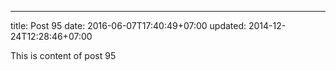 ---
title: Post 95
date: 2016-06-07T17:40:49+07:00
updated: 2014-12-24T12:28:46+07:00

This is content of post 95